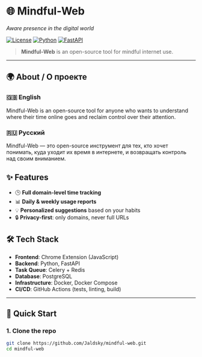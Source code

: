 # 🌐 Mindful-Web
*Aware presence in the digital world*

[![License](https://img.shields.io/badge/license-MIT-blue.svg)](LICENSE)
[![Python](https://img.shields.io/badge/python-3.10%2B-blue)](https://www.python.org/)
[![FastAPI](https://img.shields.io/badge/FastAPI-0.100%2B-black)](https://fastapi.tiangolo.com/)

> **Mindful-Web** is an open-source tool for mindful internet use. 

---

## 🌍 About / О проекте
### 🇬🇧 English  
Mindful-Web is an open-source tool for anyone who wants to understand where their time online goes and reclaim
control over their attention. 

### 🇷🇺 Русский  
Mindful-Web — это open-source инструмент для тех, кто хочет понимать, куда уходит их время в интернете, и возвращать
контроль над своим вниманием.

## ✨ Features

- 🕒 **Full domain-level time tracking** 
- 📊 **Daily & weekly usage reports**  
- 💡 **Personalized suggestions** based on your habits  
- 🔒 **Privacy-first**: only domains, never full URLs  

## 🛠️ Tech Stack

- **Frontend**: Chrome Extension (JavaScript)  
- **Backend**: Python, FastAPI  
- **Task Queue**: Celery + Redis  
- **Database**: PostgreSQL 
- **Infrastructure**: Docker, Docker Compose  
- **CI/CD**: GitHub Actions (tests, linting, build)

---

## 🚀 Quick Start

### 1. Clone the repo
```bash
git clone https://github.com/Jaldsky/mindful-web.git
cd mindful-web
